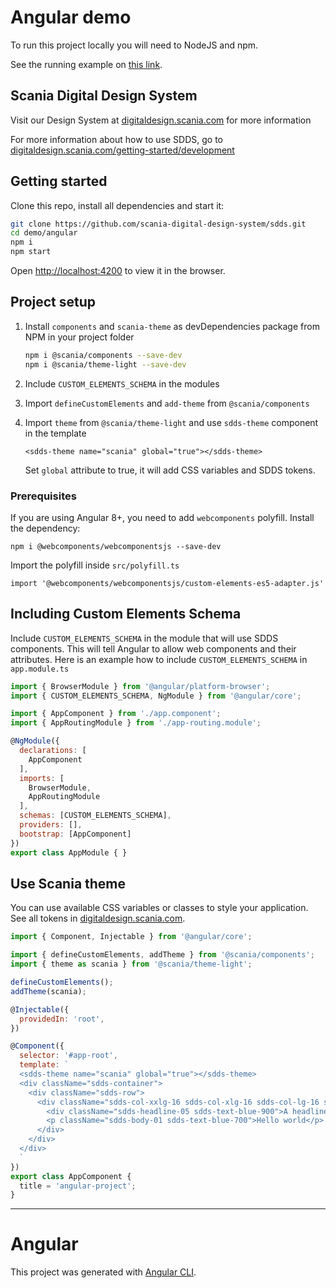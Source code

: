 # Angular demo

To run this project locally you will need to NodeJS and npm.

See the running example on [this link](https://scania.github.io/corporate-ui-angular/).

## Scania Digital Design System

Visit our Design System at [digitaldesign.scania.com](https://digitaldesign.scania.com/) for more information

For more information about how to use SDDS, go to [digitaldesign.scania.com/getting-started/development](https://digitaldesign.scania.com/getting-started/development)

## Getting started

Clone this repo, install all dependencies and start it:
```bash
git clone https://github.com/scania-digital-design-system/sdds.git
cd demo/angular
npm i
npm start
```

Open [http://localhost:4200](http://localhost:4200) to view it in the browser.


## Project setup

1. Install `components` and `scania-theme` as devDependencies package from NPM in your project folder

   ```bash
   npm i @scania/components --save-dev
   npm i @scania/theme-light --save-dev
   ```
2. Include `CUSTOM_ELEMENTS_SCHEMA` in the modules
3. Import `defineCustomElements` and `add-theme` from `@scania/components`
4. Import `theme` from `@scania/theme-light` and use `sdds-theme` component in the template

   ```<sdds-theme name="scania" global="true"></sdds-theme>```

   Set `global` attribute to true, it will add CSS variables and SDDS tokens.

### Prerequisites

If you are using Angular 8+, you need to add `webcomponents` polyfill. Install the dependency:

`npm i @webcomponents/webcomponentsjs --save-dev`

Import the polyfill inside `src/polyfill.ts`

`import '@webcomponents/webcomponentsjs/custom-elements-es5-adapter.js'`


## Including Custom Elements Schema

Include `CUSTOM_ELEMENTS_SCHEMA` in the module that will use SDDS components. This will tell Angular to allow web components and their attributes. Here is an example how to include `CUSTOM_ELEMENTS_SCHEMA` in `app.module.ts`

```js
import { BrowserModule } from '@angular/platform-browser';
import { CUSTOM_ELEMENTS_SCHEMA, NgModule } from '@angular/core';

import { AppComponent } from './app.component';
import { AppRoutingModule } from './app-routing.module';

@NgModule({
  declarations: [
    AppComponent
  ],
  imports: [
    BrowserModule,
    AppRoutingModule
  ],
  schemas: [CUSTOM_ELEMENTS_SCHEMA],
  providers: [],
  bootstrap: [AppComponent]
})
export class AppModule { }

```

## Use Scania theme

You can use available CSS variables or classes to style your application. See all tokens in [digitaldesign.scania.com](https://digitaldesign.scania.com/).

```js
import { Component, Injectable } from '@angular/core';

import { defineCustomElements, addTheme } from '@scania/components';
import { theme as scania } from '@scania/theme-light'; 

defineCustomElements();
addTheme(scania);

@Injectable({
  providedIn: 'root',
})

@Component({
  selector: '#app-root',
  template: `
  <sdds-theme name="scania" global="true"></sdds-theme>
  <div className="sdds-container">
    <div className="sdds-row">
      <div className="sdds-col-xxlg-16 sdds-col-xlg-16 sdds-col-lg-16 sdds-col-md-8 sdds-col-sm-4">
        <div className="sdds-headline-05 sdds-text-blue-900">A headline</div>
        <p className="sdds-body-01 sdds-text-blue-700">Hello world</p>
      </div>
    </div>
  </div>
  `
})
export class AppComponent {
  title = 'angular-project';
}

```

---------------

# Angular

This project was generated with [Angular CLI](https://github.com/angular/angular-cli).